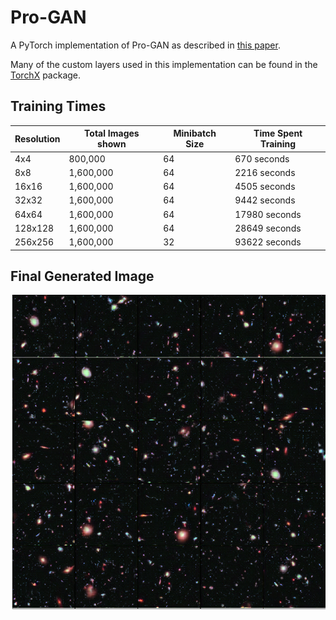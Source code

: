 # Pro-GAN

A PyTorch implementation of Pro-GAN as described in [this paper](https://arxiv.org/pdf/1710.10196.pdf).

Many of the custom layers used in this implementation can be found in the [TorchX](https://github.com/antoniojkim/TorchX) package.


## Training Times

| Resolution | Total Images shown | Minibatch Size | Time Spent Training |
|------------|--------------------|----------------|---------------------|
| 4x4        | 800,000            | 64             | 670 seconds         |
| 8x8        | 1,600,000          | 64             | 2216 seconds        |
| 16x16      | 1,600,000          | 64             | 4505 seconds        |
| 32x32      | 1,600,000          | 64             | 9442 seconds        |
| 64x64      | 1,600,000          | 64             | 17980 seconds       |
| 128x128    | 1,600,000          | 64             | 28649 seconds       |
| 256x256    | 1,600,000          | 32             | 93622 seconds       |


## Final Generated Image

![](../../images/generator_trained_256x256.png)
